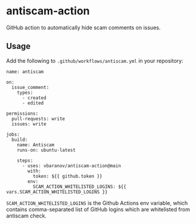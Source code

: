 # antiscam-action

GitHub action to automatically hide scam comments on issues.

## Usage

Add the following to `.github/workflows/antiscam.yml` in your repository:

```
name: antiscam

on:
  issue_comment:
    types:
      - created
      - edited

permissions:
  pull-requests: write
  issues: write

jobs:
  build:
    name: Antiscam
    runs-on: ubuntu-latest

    steps:
      - uses: vbaranov/antiscam-action@main
        with:
          token: ${{ github.token }}
        env:
          SCAM_ACTION_WHITELISTED_LOGINS: ${{ vars.SCAM_ACTION_WHITELISTED_LOGINS }}
```

`SCAM_ACTION_WHITELISTED_LOGINS` is the Github Actions env variable, which contains comma-separated list of GitHub logins which are whitelisted from antiscam check.

